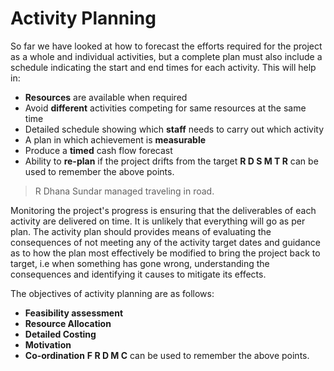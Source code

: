 # Activity Planning
So far we have looked at how to forecast the efforts required for the project as a whole and individual activities, but a complete plan must also include a schedule indicating the start and end times for each activity. This will help in:
- **Resources** are available when required
- Avoid **different** activities competing for same resources at the same time
- Detailed schedule showing which **staff** needs to carry out which activity
- A plan in which achievement is **measurable**
- Produce a **timed** cash flow forecast
- Ability to **re-plan** if the project drifts from the target
**R D S M T R** can be used to remember the above points.
> R Dhana Sundar managed traveling in road.

Monitoring the project's progress is ensuring that the deliverables of each activity are delivered on time. It is unlikely that everything will go as per plan. The activity plan should provides means of evaluating the consequences of not meeting any of the activity target dates and guidance as to how the plan most effectively be modified to bring the project back to target, i.e when something has gone wrong, understanding the consequences and identifying it causes to mitigate its effects.

The objectives of activity planning are as follows:
- **Feasibility assessment**
- **Resource Allocation**
- **Detailed Costing**
- **Motivation**
- **Co-ordination**
**F R D M C** can be used to remember the above points.
